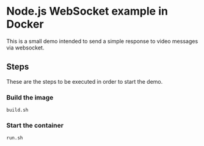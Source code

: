 # Node.js WebSocket example in Docker

This is a small demo intended to send a simple response to video messages via websocket.

## Steps

These are the steps to be executed in order to start the demo.

### Build the image

~~~~
build.sh
~~~~

### Start the container

~~~~
run.sh
~~~~
